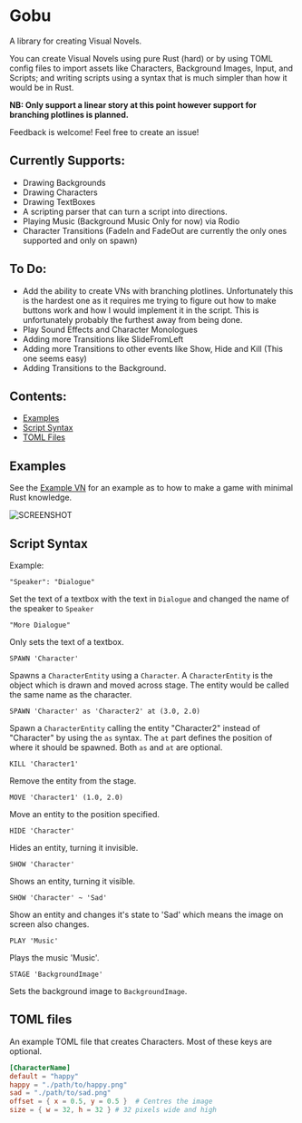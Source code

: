 # Gobu
A library for creating Visual Novels.

You can create Visual Novels using pure Rust (hard) or by using TOML config files to import assets like Characters,
Background Images, Input, and Scripts; and writing scripts using a syntax that is much simpler than how it would be in Rust.

<b>NB: Only support a linear story at this point however support for branching plotlines is planned.</b>

Feedback is welcome! Feel free to create an issue!

## Currently Supports:
* Drawing Backgrounds
* Drawing Characters
* Drawing TextBoxes
* A scripting parser that can turn a script into directions.
* Playing Music (Background Music Only for now) via Rodio
* Character Transitions (FadeIn and FadeOut are currently the only ones supported and only on spawn)

## To Do:
* Add the ability to create VNs with branching plotlines.
Unfortunately this is the hardest one as it requires me trying to figure out how to make buttons work and how I would
implement it in the script. This is unfortunately probably the furthest away from being done.
* Play Sound Effects and Character Monologues
* Adding more Transitions like SlideFromLeft
* Adding more Transitions to other events like Show, Hide and Kill (This one seems easy)
* Adding Transitions to the Background.

## Contents:
* [Examples](#examples)
* [Script Syntax](#script-syntax)
* [TOML Files](#toml-files)

## Examples
See the [Example VN](https://github.com/HiruNya/example_vn) for an example as to how to make a game with minimal Rust knowledge.

![SCREENSHOT](https://user-images.githubusercontent.com/20044495/42315772-5e253856-809c-11e8-8eb0-cb2d26a6620c.PNG)

## Script Syntax
Example:
```
"Speaker": "Dialogue"
```
Set the text of a textbox with the text in ``Dialogue`` and changed the name of the speaker to ``Speaker``
```
"More Dialogue"
```
Only sets the text of a textbox.
```
SPAWN 'Character'
```
Spawns a ``CharacterEntity`` using a ``Character``. A ``CharacterEntity`` is the object which is drawn and moved across stage.
The entity would be called the same name as the character.
```
SPAWN 'Character' as 'Character2' at (3.0, 2.0)
```
Spawn a ``CharacterEntity`` calling the entity "Character2" instead of "Character" by using the ``as`` syntax.
The ``at`` part defines the position of where it should be spawned. Both ``as`` and ``at`` are optional.
```
KILL 'Character1'
```
Remove the entity from the stage.
```
MOVE 'Character1' (1.0, 2.0)
```
Move an entity to the position specified.
```
HIDE 'Character'
```
Hides an entity, turning it invisible.
```
SHOW 'Character'
```
Shows an entity, turning it visible.
```
SHOW 'Character' ~ 'Sad'
```
Show an entity and changes it's state to 'Sad' which means the image on screen also changes.
```
PLAY 'Music'
```
Plays the music 'Music'.
```
STAGE 'BackgroundImage'
```
Sets the background image to `BackgroundImage`.

## TOML files
An example TOML file that creates Characters. Most of these keys are optional.
```TOML
[CharacterName]
default = "happy"
happy = "./path/to/happy.png"
sad = "./path/to/sad.png"
offset = { x = 0.5, y = 0.5 }  # Centres the image
size = { w = 32, h = 32 } # 32 pixels wide and high
```
